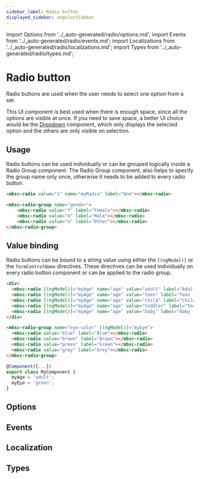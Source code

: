 ```yaml
---
sidebar_label: Radio button
displayed_sidebar: angularSidebar
---
```


import Options from '../\_auto-generated/radio/options.md';
import Events from '../\_auto-generated/radio/events.md';
import Localizations from '../\_auto-generated/radio/localizations.md';
import Types from '../\_auto-generated/radio/types.md';

# Radio button

Radio buttons are used when the user needs to select one option from a set.

This UI component is best used when there is enough space, since all the options are visible at once.
If you need to save space, a better UI choice would be the [Dropdown](./dropdown) component,
which only displays the selected option and the others are only visible on selection.

## Usage

Radio buttons can be used individually or can be grouped logically inside a Radio Group component. The Radio Group component, also helps to specify the group name only once, otherwise it needs to be added to every radio button.

```html
<mbsc-radio value="1" name="myRadio" label="One"></mbsc-radio>
```

```html
<mbsc-radio-group name="gender">
    <mbsc-radio value="f" label="Female"></mbsc-radio>
    <mbsc-radio value="m" label="Male"></mbsc-radio>
    <mbsc-radio value="o" label="Other"></mbsc-radio>
</mbsc-radio-group>
```

## Value binding

Radio buttons can be bound to a string value using either the `[(ngModel)]` or the `formControlName` directives. These directives can be used individually on every radio button component or can be applied to the radio group.

```html
<div>
  <mbsc-radio [(ngModel)]="myAge" name="age" value="adult" label="Adult (18+)"></mbsc-radio>
  <mbsc-radio [(ngModel)]="myAge" name="age" value="teen" label="Teen (13-18)"></mbsc-radio>
  <mbsc-radio [(ngModel)]="myAge" name="age" value="child" label="Child (4-13)"></mbsc-radio>
  <mbsc-radio [(ngModel)]="myAge" name="age" value="toddler" label="Toddler (1-4)"></mbsc-radio>
  <mbsc-radio [(ngModel)]="myAge" name="age" value="baby" label="Baby (0-1)"></mbsc-radio>
</div>

<mbsc-radio-group name="eye-color" [(ngModel)]="myEye">
  <mbsc-radio value="blue" label="Blue"></mbsc-radio>
  <mbsc-radio value="brown" label="Brown"></mbsc-radio>
  <mbsc-radio value="green" label="Green"></mbsc-radio>
  <mbsc-radio value="grey" label="Grey"></mbsc-radio>
</mbsc-radio-group>
```

```ts
@Component({...})
export class MyComponent {
  myAge = 'adult';
  myEye = 'green';
}
```

<div className="option-list">

## Options

<Options />

## Events

<Events />

## Localization

<Localizations />

## Types

<Types />

</div>
